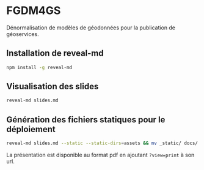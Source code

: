 # FGDM4GS

Dénormalisation de modèles de géodonnées pour la publication de géoservices.

## Installation de reveal-md

```bash
npm install -g reveal-md
```

## Visualisation des slides

```bash
reveal-md slides.md
```

## Génération des fichiers statiques pour le déploiement

```bash
reveal-md slides.md --static --static-dirs=assets && mv _static/ docs/
```

La présentation est disponible au format pdf en ajoutant `?view=print` à son url.